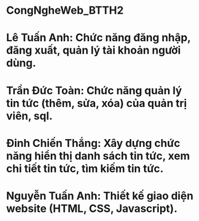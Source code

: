 # CongNgheWeb_BTTH2
# Lê Tuấn Anh: Chức năng đăng nhập, đăng xuất, quản lý tài khoản người dùng.
# Trần Đức Toàn: Chức năng quản lý tin tức (thêm, sửa, xóa) của quản trị viên, sql.
# Đinh Chiến Thắng: Xây dựng chức năng hiển thị danh sách tin tức, xem chi tiết tin tức, tìm kiếm tin tức. 
# Nguyễn Tuấn Anh: Thiết kế giao diện website (HTML, CSS, Javascript). 
